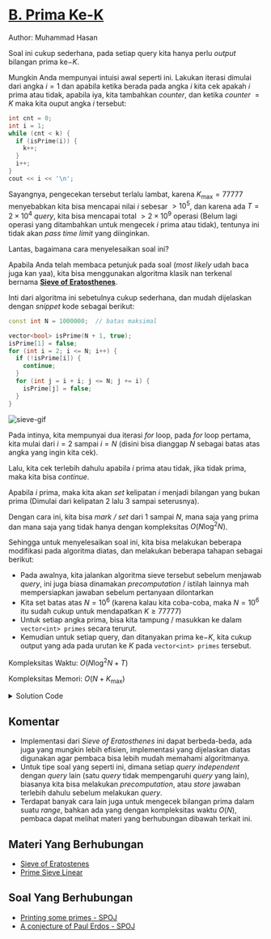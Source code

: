 # [B. Prima Ke-K](https://tlx.toki.id/courses/competitive/chapters/02/problems/B)

Author: Muhammad Hasan

Soal ini cukup sederhana, pada setiap query kita hanya perlu *output* bilangan prima ke$-K$.

Mungkin Anda mempunyai intuisi awal seperti ini. Lakukan iterasi dimulai dari angka $i = 1$ dan apabila ketika berada pada angka $i$ kita cek apakah $i$ prima atau tidak, apabila iya, kita tambahkan *counter*, dan ketika *counter* $=K$ maka kita ouput angka $i$ tersebut:

```c++
int cnt = 0;
int i = 1;
while (cnt < k) {
  if (isPrime(i)) {
    k++;
  }
  i++;
}
cout << i << '\n';
```

Sayangnya, pengecekan tersebut terlalu lambat, karena $K_{\max} = 77777$ menyebabkan kita bisa mencapai nilai $i$ sebesar $> 10^5$, dan karena ada $T = 2 \times 10^4$ *query*, kita bisa mencapai total $> 2 \times 10^9$ operasi (Belum lagi operasi yang ditambahkan untuk mengecek $i$ prima atau tidak), tentunya ini tidak akan *pass time limit* yang diinginkan.

Lantas, bagaimana cara menyelesaikan soal ini?

Apabila Anda telah membaca petunjuk pada soal (*most likely* udah baca juga kan yaa), kita bisa menggunakan algoritma klasik nan terkenal bernama [**Sieve of Eratosthenes**](https://en.wikipedia.org/wiki/Sieve_of_Eratosthenes).

Inti dari algoritma ini sebetulnya cukup sederhana, dan mudah dijelaskan dengan *snippet* kode sebagai berikut:
```c++
const int N = 1000000;  // batas maksimal

vector<bool> isPrime(N + 1, true);
isPrime[1] = false;
for (int i = 2; i <= N; i++) {
  if (!isPrime[i]) {
    continue;
  }
  for (int j = i + i; j <= N; j += i) {
    isPrime[j] = false;
  }
}
```

![sieve-gif](https://upload.wikimedia.org/wikipedia/commons/b/b9/Sieve_of_Eratosthenes_animation.gif)

Pada intinya, kita mempunyai dua iterasi *for* loop, pada *for* loop pertama, kita mulai dari $i = 2$ sampai $i = N$ (disini bisa dianggap $N$ sebagai batas atas angka yang ingin kita cek).

Lalu, kita cek terlebih dahulu apabila $i$ prima atau tidak, jika tidak prima, maka kita bisa *continue*.

Apabila $i$ prima, maka kita akan *set* kelipatan $i$ menjadi bilangan yang bukan prima (Dimulai dari kelipatan $2$ lalu $3$ sampai seterusnya).

Dengan cara ini, kita bisa *mark / set* dari $1$ sampai $N$, mana saja yang prima dan mana saja yang tidak hanya dengan kompleksitas $O(N \log^2 N)$.

Sehingga untuk menyelesaikan soal ini, kita bisa melakukan beberapa modifikasi pada algoritma diatas, dan melakukan beberapa tahapan sebagai berikut:

- Pada awalnya, kita jalankan algoritma sieve tersebut sebelum menjawab *query*, ini juga biasa dinamakan *precomputation* / istilah lainnya mah mempersiapkan jawaban sebelum pertanyaan dilontarkan
- Kita set batas atas $N = 10^6$ (karena kalau kita coba-coba, maka $N=10^6$ itu sudah cukup untuk mendapatkan $K \geq 77777$)
- Untuk setiap angka prima, bisa kita tampung / masukkan ke dalam `vector<int> primes` secara terurut.
- Kemudian untuk setiap query, dan ditanyakan prima ke$-K$, kita cukup output yang ada pada urutan ke $K$ pada `vector<int> primes` tersebut.

Kompleksitas Waktu: $O(N \log^2 N + T)$

Kompleksitas Memori: $O(N + K_{\max})$

<details>
  <summary>Solution Code</summary>

```c++
#include <bits/stdc++.h>

using namespace std;

const int N = 1000000;

int main() {
  ios_base::sync_with_stdio(0);
  cin.tie(0);
  cout.tie(0);

  vector<int> primes;
  vector<bool> isPrime(N + 1, true);
  isPrime[1] = false;
  for (int i = 2; i <= N; i++) {
    if (!isPrime[i]) {
      continue;
    }
    primes.emplace_back(i);
    for (int j = i + i; j <= N; j += i) {
      isPrime[j] = false;
    }
  }
  int t;
  cin >> t;
  while (t--) {
    int k;
    cin >> k;
    cout << primes[k - 1] << '\n';
  }

  return 0;
}
```
</details>

## Komentar
    
- Implementasi dari *Sieve of Eratosthenes* ini dapat berbeda-beda, ada juga yang mungkin lebih efisien, implementasi yang dijelaskan diatas digunakan agar pembaca bisa lebih mudah memahami algoritmanya.
- Untuk tipe soal yang seperti ini, dimana setiap *query independent* dengan *query* lain (satu *query* tidak mempengaruhi *query* yang lain), biasanya kita bisa melakukan *precomputation*, atau *store* jawaban terlebih dahulu sebelum melakukan *query*.
- Terdapat banyak cara lain juga untuk mengecek bilangan prima dalam suatu *range*, bahkan ada yang dengan kompleksitas waktu $O(N)$, pembaca dapat melihat materi yang berhubungan dibawah terkait ini.
    
## Materi Yang Berhubungan

- [Sieve of Eratostenes](https://cp-algorithms.com/algebra/sieve-of-eratosthenes.html)
- [Prime Sieve Linear](https://cp-algorithms.com/algebra/prime-sieve-linear.html)

## Soal Yang Berhubungan

- [Printing some primes - SPOJ](https://www.spoj.com/problems/TDPRIMES/)
- [A conjecture of Paul Erdos - SPOJ](https://www.spoj.com/problems/HS08PAUL/)
